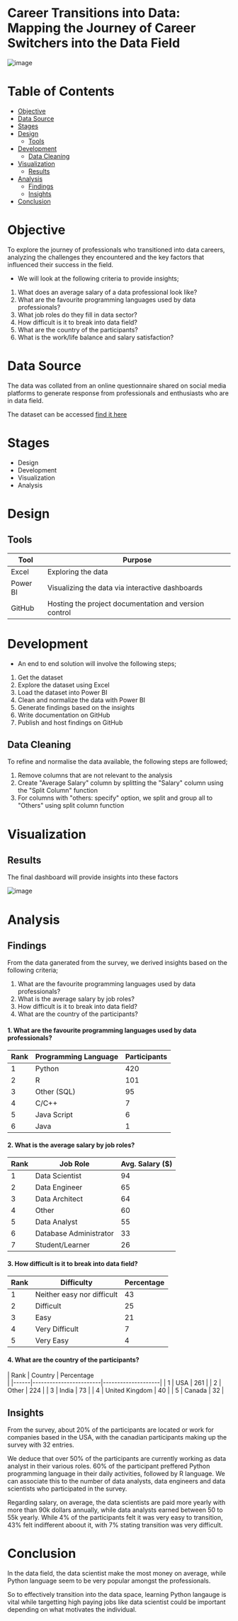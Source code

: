 # Career Transitions into Data: Mapping the Journey of Career Switchers into the Data Field


![image](https://github.com/user-attachments/assets/c52620bf-7a93-4948-94ab-5d779b626ea0)



# Table of Contents

- [Objective](#objective)
- [Data Source](#data-source)
- [Stages](#stages)
- [Design](#design)
  - [Tools](#tools)
- [Development](#development)
  - [Data Cleaning](#data-cleaning)
- [Visualization](#visualization)
  - [Results](#results)
- [Analysis](#analysis)
  - [Findings](#findings)
  - [Insights](#insights)
- [Conclusion](#conclusion)


# Objective

To explore the journey of professionals who transitioned into data careers, analyzing the challenges they encountered and the key factors that influenced their success in the field.

- We will look at the following criteria to provide insights;

1. What does an average salary of a data professional look like?
2. What are the favourite programming languages used by data professionals?
3. What job roles do they fill in data sector?
4. How difficult is it to break into data field?
5. What are the country of the participants?
6. What is the work/life balance and salary satisfaction?


# Data Source

The data was collated from an online questionnaire shared on social media platforms to generate response from professionals and enthusiasts who are in data field.  

The dataset can be accessed [find it here](https://github.com/Ugondu/DataCareerProgressionAnalysis/blob/main/Assets/DataSets/Power%20BI%20-%20Final%20Project.xlsx)


# Stages

- Design
- Development
- Visualization
- Analysis


# Design

## Tools

| Tool | Purpose |
| --- | --- |
| Excel | Exploring the data |
| Power BI | Visualizing the data via interactive dashboards |
| GitHub | Hosting the project documentation and version control |



# Development

- An end to end solution will involve the following steps;

1. Get the dataset
2. Explore the dataset using Excel
3. Load the dataset into Power BI
4. Clean and normalize the data with Power BI
5. Generate findings based on the insights
6. Write documentation on GitHub
7. Publish and host findings on GitHub



## Data Cleaning

To refine and normalise the data available, the following steps are followed;

1. Remove columns that are not relevant to the analysis
2. Create "Average Salary" column by splitting the "Salary" column using the "Split Column" function
3. For columns with "others: specify" option, we split and group all to "Others" using split column function


# Visualization


## Results


The final dashboard will provide insights into these factors 



![image](https://github.com/user-attachments/assets/9789c625-c595-4dec-9526-b3a7a4535f3c)




# Analysis

## Findings

From the data ganerated from the survey, we derived insights based on the following criteria;

1. What are the favourite programming languages used by data professionals?
2. What is the average salary by job roles?
3. How difficult is it to break into data field?
4. What are the country of the participants?


#### 1. What are the favourite programming languages used by data professionals?

| Rank | Programming Language   | Participants      |
|------|------------------------|-------------------|
| 1    | Python                 | 420               | 
| 2    | R                      | 101               |
| 3    | Other (SQL)            | 95                |
| 4    | C/C++                  | 7                 |
| 5    | Java Script            | 6                 |
| 6    | Java                   | 1                 |



#### 2.  What is the average salary by job roles?

| Rank | Job Role               | Avg. Salary ($)    |
|------|------------------------|--------------------|
| 1    | Data Scientist         | 94                 | 
| 2    | Data Engineer          | 65                 |
| 3    | Data Architect         | 64                 |
| 4    | Other                  | 60                 |
| 5    | Data Analyst           | 55                 |
| 6    | Database Administrator | 33                 |
| 7    | Student/Learner        | 26                 |


#### 3. How difficult is it to break into data field?


| Rank | Difficulty                 | Percentage         |
|------|----------------------------|--------------------|
| 1    | Neither easy nor difficult | 43                 | 
| 2    | Difficult                  | 25                 |
| 3    | Easy                       | 21                 |
| 4    | Very Difficult             | 7                  |
| 5    | Very Easy                  | 4                  |


#### 4. What are the country of the participants?

| Rank | Country                | Percentage        
|
|------|------------------------|--------------------|
| 1    | USA                    | 261                | 
| 2    | Other                  | 224                |
| 3    | India                  | 73                 |
| 4    | United Kingdom         | 40                 |
| 5    | Canada                 | 32                 |



## Insights

From the survey, about 20% of the participants are located or work for companies based in the USA, with the canadian participants making up the survey with 32 entries.

We deduce that over 50% of the participants are currently working as data analyst in their various roles. 60% of the participant preffered Python programming language in their daily activities, followed by R language. We can associate this to the number of data analysts, data engineers and data scientists who participated in the survey. 

Regarding salary, on average, the data scientists are paid more yearly with more than 90k dollars annually, while data analysts earned between 50 to 55k yearly. While 4% of the participants felt it was very easy to transition, 43% felt indifferent aboout it, with 7% stating transition was very difficult.


# Conclusion

In the data field, the data scientist make the most money on average, while Python language seem to be very popular amongst the professionals.

So to effectively transition into the data space, learning Python langauge is vital while targetting high paying jobs like data scientist could be important depending on what motivates the individual.
